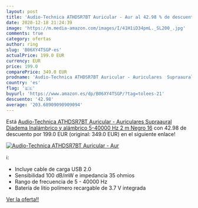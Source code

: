 ```yaml
---
layout: post
title: 'Audio-Technica ATHDSR7BT Auricular - Aur al 42.98 % de descuento'
date: 2020-12-18 21:24:39
image: 'https://m.media-amazon.com/images/I/41H1iD34pmL._SL200_.jpg'
comments: true
category: ofertas
author: ring
slug: 'B06XY4TSGP-es'
actualPrice: 199.0 EUR
currency: EUR
price: 199.0
comparePrice: 349.0 EUR
prodname: 'Audio-Technica ATHDSR7BT Auricular - Auriculares  Supraaural  Diadema  Inalámbrico y alámbrico  5-40000 Hz  2 m  Negro   16'
country: 'es'
flag: '🇪🇸'
buyurl: 'https://www.amazon.es/dp/B06XY4TSGP/?tag=tolees-21'
descuento: '42.98'
average: '203.68909090909094'
---
```


Está [Audio-Technica ATHDSR7BT Auricular - Auriculares  Supraaural  Diadema  Inalámbrico y alámbrico  5-40000 Hz  2 m  Negro   16](https://www.amazon.es/dp/B06XY4TSGP/?tag=tolees-21) con 42.98 de descuento por 199.0 EUR (original: 349.0 EUR) en el siguiente enlace!

[![Audio-Technica ATHDSR7BT Auricular - Aur](https://m.media-amazon.com/images/I/41H1iD34pmL._SL200_.jpg)](https://www.amazon.es/dp/B06XY4TSGP/?tag=tolees-21)

ℹ️:

- Incluye cable de carga USB 2.0
- Sensibilidad 100 dB/mW e impedancia 35 ohmios
- Rango de frecuencia de 5 - 40000 Hz
- Batería de litio polímero recargable de 3.7 V integrada

[Ver la oferta!!](https://www.amazon.es/dp/B06XY4TSGP/?tag=tolees-21)
